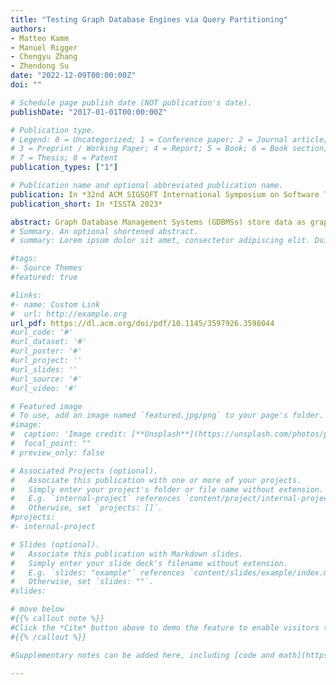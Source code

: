```yaml
---
title: "Testing Graph Database Engines via Query Partitioning"
authors:
- Matteo Kamm
- Manuel Rigger
- Chengyu Zhang
- Zhendong Su
date: "2022-12-09T00:00:00Z"
doi: ""

# Schedule page publish date (NOT publication's date).
publishDate: "2017-01-01T00:00:00Z"

# Publication type.
# Legend: 0 = Uncategorized; 1 = Conference paper; 2 = Journal article;
# 3 = Preprint / Working Paper; 4 = Report; 5 = Book; 6 = Book section;
# 7 = Thesis; 8 = Patent
publication_types: ["1"]

# Publication name and optional abbreviated publication name.
publication: In *32nd ACM SIGSOFT International Symposium on Software Testing and Analysis*
publication_short: In *ISSTA 2023*

abstract: Graph Database Management Systems (GDBMSs) store data as graphs and allow the efficient querying of nodes and their relationships. Logic bugs are bugs that cause a GDBMS to return an incorrect result for a given query (e.g., by returning incorrect nodes or relationships). The impact of such bugs can be severe, as they often go unnoticed. The core insight of this paper is that Query Partitioning, a test oracle that has been proposed to test Relational Database Systems, is applicable to testing GDBMSs as well. The core idea of Query Partitioning is that, given a query, multiple queries are derived whose results can be combined to reconstruct the given query’s result. Any discrepancy in the result indicates a logic bug. We have implemented this approach as a practical tool named GDBMeter and evaluated GDBMeter on three popular GDBMSs and found a total of 41 unique, previously unknown bugs. We consider 14 of them to be logic bugs, the others being error or crash bugs. Overall, 27 of the bugs have been fixed, and 35 confirmed. We compared our approach to the state-of-the-art approach to testing GDBMS, which relies on differential testing; we found that it results in a high number of false alarms, while Query Partitioning reported actual logic bugs without any false alarms. Furthermore, despite the previous efforts in testing Neo4j and JanusGraph, we found 13 additional bugs. The developers appreciate our work and plan to integrate GDBMeter into their testing process. We expect that this simple, yet effective approach and the practical tool will be used to test other GDBMSs.
# Summary. An optional shortened abstract.
# summary: Lorem ipsum dolor sit amet, consectetur adipiscing elit. Duis posuere tellus ac convallis placerat. Proin tincidunt magna sed ex sollicitudin condimentum.

#tags:
#- Source Themes
#featured: true

#links:
#- name: Custom Link
#  url: http://example.org
url_pdf: https://dl.acm.org/doi/pdf/10.1145/3597926.3598044
#url_code: '#'
#url_dataset: '#'
#url_poster: '#'
#url_project: ''
#url_slides: ''
#url_source: '#'
#url_video: '#'

# Featured image
# To use, add an image named `featured.jpg/png` to your page's folder. 
#image:
#  caption: 'Image credit: [**Unsplash**](https://unsplash.com/photos/pLCdAaMFLTE)'
#  focal_point: ""
# preview_only: false

# Associated Projects (optional).
#   Associate this publication with one or more of your projects.
#   Simply enter your project's folder or file name without extension.
#   E.g. `internal-project` references `content/project/internal-project/index.md`.
#   Otherwise, set `projects: []`.
#projects:
#- internal-project

# Slides (optional).
#   Associate this publication with Markdown slides.
#   Simply enter your slide deck's filename without extension.
#   E.g. `slides: "example"` references `content/slides/example/index.md`.
#   Otherwise, set `slides: ""`.
#slides:

# move below
#{{% callout note %}}
#Click the *Cite* button above to demo the feature to enable visitors to import publication metadata into their reference management software.
#{{% /callout %}}

#Supplementary notes can be added here, including [code and math](https://sourcethemes.com/academic/docs/writing-markdown-latex/).

---
```



